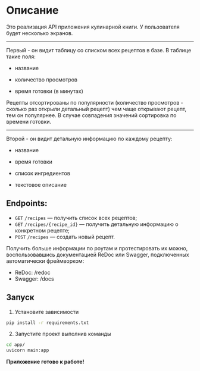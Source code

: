 # Описание
Это реализация API приложения кулинарной книги. У пользователя будет несколько экранов. 

---

Первый - он видит таблицу со списком всех рецептов в базе. В таблице такие поля:
* название

* количество просмотров

* время готовки (в минутах)

Рецепты отсортированы по популярности (количество просмотров - сколько раз открыли детальный рецепт)
чем чаще открывают рецепт, тем он популярнее.
В случае совпадения значений сортировка по времени готовки.

---

Второй - он видит детальную информацию по каждому рецепту:
* название

* время готовки

* список ингредиентов

* текстовое описание

  
## Endpoints:

* `GET` `/recipes` — получить список всех рецептов;
* `GET` `/recipes/{recipe_id}` — получить детальную информацию о конкретном рецепте;
* `POST` `/recipes` — создать новый рецепт.

Получить больше информации по роутам и протестировать их можно, воспользовавшись
документацией ReDoc или Swagger, подключенных автоматически фреймворком:
* ReDoc: /redoc
* Swagger: /docs

## Запуск
1. Установите зависимости
```bash
pip install -r requirements.txt
```
2. Запустите проект выполнив команды
```bash
cd app/
uvicorn main:app
```

**Приложение готово к работе!**